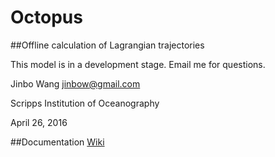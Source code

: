 # Octopus
##Offline calculation of Lagrangian trajectories

This model is in a development stage. Email me for questions.

Jinbo Wang <jinbow@gmail.com>

Scripps Institution of Oceanography

April 26, 2016

##Documentation
[Wiki](https://github.com/jinbow/Octopus/wiki)
